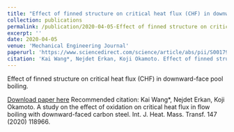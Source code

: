 ```yaml
---
title: "Effect of finned structure on critical heat flux (CHF) in downward-face pool boiling. "
collection: publications
permalink: /publication/2020-04-05-Effect of finned structure on critical heat flux (CHF) in downward-face pool boiling
excerpt: ''
date: 2020-04-05
venue: 'Mechanical Engineering Journal'
paperurl: 'https://www.sciencedirect.com/science/article/abs/pii/S0017931019313298'
citation: 'Kai Wang*, Nejdet Erkan, Koji Okamoto. Effect of finned structure on critical heat flux (CHF) in downward-face pool boiling. Mechanical Engineering Journal. (2020) 19-00500.'
---
```

Effect of finned structure on critical heat flux (CHF) in downward-face pool boiling.

[Download paper here](https://www.sciencedirect.com/science/article/abs/pii/S0017931018352025)
Recommended citation: Kai Wang*, Nejdet Erkan, Koji Okamoto. A study on the effect of oxidation on critical heat flux in flow boiling with downward-faced carbon steel. Int. J. Heat. Mass. Transf. 147 (2020) 118966.